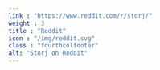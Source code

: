 ```yaml
---
link : "https://www.reddit.com/r/storj/"
weight : 3
title : "Reddit"
icon : "/img/reddit.svg"
class : "fourthcolfooter"
alt: "Storj on Reddit"
---
```

